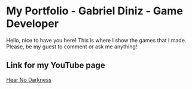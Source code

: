 # My Portfolio - Gabriel Diniz - Game Developer

Hello, nice to have you here! This is where I show the games that I made. Please, be my guest to comment or ask me anything!


## Link for my YouTube page
[Hear No Darkness](https://www.youtube.com/channel/UCF5SJBWl3d_LE6hT3I6gNig)

